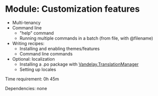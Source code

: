 # Module: Customization features



- Multi-tenancy
- Command line
	- "help" command
	- Running multiple commands in a batch (from file, with @filename)
- Writing recipes:
	- Installing and enabling themes/features
	- Command line commands
- Optional: localization
	- Installing a .po package with [Vandelay.TranslationManager](https://gallery.orchardproject.net/List/Modules/Orchard.Module.Vandelay.Industries)
	- Setting up locales

Time requirement: 0h 45m

Dependencies: none